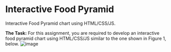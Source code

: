 # Interactive Food Pyramid
Interactive Food Pyramid chart using HTML/CSS/JS.

**The Task:** For	this assignment, you	are	required to	develop	an interactive food pyramid	chart	using	HTML/CSS/JS	similar	to the	one	shown	in Figure	1, below.			![image](https://user-images.githubusercontent.com/61714473/129808158-0f338d6d-1b0d-49bc-8e9b-dc8bd5a04c48.png)


